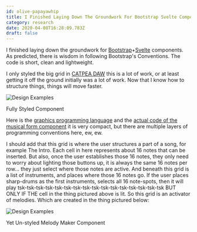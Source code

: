 ```yaml
---
id: olive-papayawhip
title: I Finished Laying Down The Groundwork For Bootstrap Svelte Components As Predicted There Is Wisdom In Following Bootstraps Co
category: research
date: 2020-04-08T16:28:09.783Z
draft: false
---
```


I finished laying down the groundwork for [Bootstrap][1]+[Svelte][2] components. As predicted, there is wisdom in following Bootstrap's Conventions. The code is short, clean and lightweight.

I only styled the big grid in [CATPEA DAW][3] this is a lot of work, or at least getting it off the ground initially was a lot of work. Now that I know how to structure things, things will move faster.

![Design Examples](research/gui5.png)

Fully Styled Component

Here is the [graphics programming language][4] and the [actual code of the musical form component][5] it is very compact, but there are multiple layers of programming conventions here, ew, ew.

I should add that this grid is where the user structures a part of a song, for example The Intro. Each cell in here represents about 16 notes that can be inserted. But also, once the user establishes those 16 notes, they only need to worry about lighting those buttons up, it is always the same 16 notes per row... they just select where those notes are active. And beneath this grid is a list of instruments, and places where those 16 notes go. If the user places sharp-drums as the first instruments, selects all 16 note-spots, then it will play tsk-tsk-tsk-tsk-tsk-tsk-tsk-tsk-tsk-tsk-tsk-tsk-tsk-tsk-tsk-tsk BUT ONLY IF THE cell in the thing pictured above is lit. So this grid is an activator of melodies. Which are created in the thing pictured below:

![Design Examples](research/gui6.png)

Yet Un-styled Melody Maker Component

[1]: https://getbootstrap.com/
[2]: https://svelte.dev/
[3]: /daw
[4]: https://github.com/fantasyui-com/catpea-com/blob/b79570e6459d128d3ecb79ed478ffe65fb23759c/src/style/daw/daw.scss
[5]: https://github.com/fantasyui-com/catpea-com/blob/b79570e6459d128d3ecb79ed478ffe65fb23759c/src/components/song-machine/Form.svelte